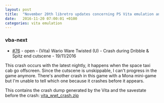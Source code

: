 ```yaml
---
layout: post
title:  "November 20th libretro updates concerning PS Vita emulation and emulators"
date:   2016-11-20 07:00:01 +0100
categories: vita emulation
---
```


### vba-next
- [#76](https://github.com/libretro/vba-next/issues/76) - open - (Vita) Wario Ware Twisted (U) - Crash during Dribble & Spitz end cutscene - 19/11/2016

This crash occurs with the latest nightly, it happens when the space taxi cab go offscreen. Since the cutscene is unskippable, I can't progress in the game anymore.
There's another crash in this game with a Mona mini-game but I'm unable to tell which one because it crashes before it appears.

This contains the crash dump generated by the Vita and the savestate before the crash: 
[vita_wwt_crash.zip](https://github.com/libretro/vba-next/files/601705/vita_wwt_crash.zip)

